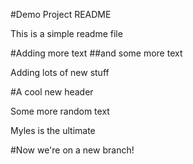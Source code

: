#Demo Project README

This is a simple readme file

#Adding more text
##and some more text

Adding lots of new stuff

#A cool new header

Some more random text

Myles is the ultimate

#Now we're on a new branch!
